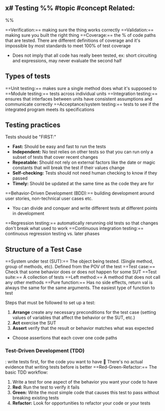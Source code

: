x# Testing
%%
#topic
#concept
**Related:**
-  

%%

==Verification:== making sure the thing works correctly
==Validation:== making sure you built the right thing 
==Coverage:== the % of code paths that are tested. There are different definitions of coverage and it's impossible by most standards to meet 100% of test coverage
- Does not imply that all code has really been tested, ex: short circuiting and expressions, may never evaluate the second half

## Types of tests
==Unit testing:== makes sure a single method does what it's supposed to
==Module testing:== tests across individual units
==Integration testing:== ensures that interfaces between units have consistent assumptions and communicate correctly
==Acceptance/system testing:== tests to see if the integrated program meets its specifications

## Testing practices
Tests should be "FIRST:"
- **Fast:** Should be easy and fast to run the tests
- **Independent:** No test relies on other tests so that you can run only a subset of tests that cover recent changes
- **Repeatable:** Should not rely on external factors like the date or magic constants that will break the test if their values change 
- **Self-checking:** Tests should not need human checking to know if they passed
- **Timely:** Should be updated at the same time as the code they are for

==Behavior-Driven Development (BDD):== building development around user stories, non-technical user cases etc.
- You can divide and conquer and write different tests at different points in development

==Regression testing:== automatically rerunning old tests so that changes don't break what used to work
==Continuous integration testing:== continuous regression testing vs. later phases

## Structure of a Test Case
==System under test (SUT):== The object being tested. (Single method, group of methods, etc). Defined from the POV of the test
==Test case:== Check that some behavior does or does not happen for some SUT
==Test suite:== A collection of tests
==Left method:== A method that does not call any other methods
==Pure function:== Has no side effects, return val is always the same for the same arguments. The easiest type of function to test

Steps that must be followed to set up a test:
1. **Arrange** create any necessary preconditions for the test case (setting values of variables that affect the behavior or the SUT, etc.)
2. **Act** exercise the SUT
3. **Assert** verify that the result or behavior matches what was expected

- Choose assertions that each cover one code paths

### Test-Driven Development (TDD)
: write tests first, for the code you want to have
📝 There's no actual evidence that writing tests before is better
==Red-Green-Refactor:== The basic TDD workflow:
1. Write a test for one aspect of the behavior you want your code to have
2. **Red:** Run the test to verify it fails
3. **Green:** Write the most simple code that causes this test to pass without breaking existing tests
4. **Refactor:** Look for opportunities to refactor your code or your tests 